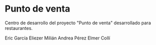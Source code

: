 <h1>Punto de venta</h1>
<p>Centro de desarrollo del proyecto "Punto de venta" desarrollado para restaurantes.</p>
<tabel>
  <tr sytle="padding: 10px;">
    <td>Eric García</td>
    <td>Eliezer Milián</td>
    <td>Andrea Pérez</td>
    <td>Elmer Collí</td>
  </tr>
  <tr>
    <td></td>
    <td></td>
    <td></td>
    <td></td>
  </tr>
</tabel>

